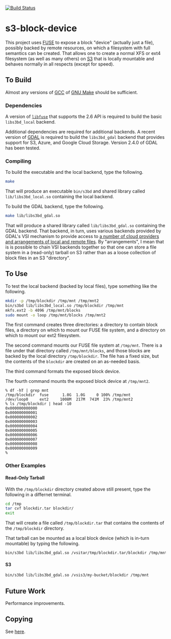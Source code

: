[![Build Status](https://travis-ci.org/jamesmcclain/s3-block-device.svg?branch=master)](https://travis-ci.org/jamesmcclain/s3-block-device)

# s3-block-device #

This project uses [FUSE](https://en.wikipedia.org/wiki/Filesystem_in_Userspace) to expose a block "device" (actually just a file), possibly backed by remote resources, on which a filesystem with full semantics can be created.
That allows one to create a normal XFS or ext4 filesystem (as well as many others) on [S3](https://en.wikipedia.org/wiki/Amazon_S3) that is locally mountable and behaves normally in all respects (except for speed).

## To Build ##

Almost any versions of [GCC](https://gcc.gnu.org/) of [GNU Make](https://www.gnu.org/software/make/) should be sufficient.

### Dependencies ###

A version of [`libfuse`](https://github.com/libfuse/libfuse) that supports the 2.6 API is required to build the basic `libs3bd_local` backend.

Additional dependencies are required for additional backends.
A recent version of [GDAL](https://gdal.org/) is required to build the `libs3bd_gdal` backend that provides support for S3, Azure, and Google Cloud Storage.
Version 2.4.0 of GDAL has been tested.

### Compiling ###

To build the executable and the local backend, type the following.
```bash
make
```
That will produce an executable `bin/s3bd` and shared library called `lib/libs3bd_local.so` containing the local backend.

To build the GDAL backend, type the following.
```bash
make lib/libs3bd_gdal.so
```
That will produce a shared library called `lib/libs3bd_gdal.so` containing the GDAL backend.
That backend, in turn, uses various backends provided by GDAL's VSI mechanism to provide access to [a number of cloud providers and arrangements of local and remote files](https://www.gdal.org/gdal_virtual_file_systems.html).
By "arrangements", I mean that is is possible to chain VSI backends together so that one can store a file system in a (read-only) tarball on S3 rather than as a loose collection of block files in an S3 "directory".

## To Use ##

To test the local backend (backed by local files), type something like the following.
```bash
mkdir -p /tmp/blockdir /tmp/mnt /tmp/mnt2
bin/s3bd lib/libs3bd_local.so /tmp/blockdir /tmp/mnt
mkfs.ext2 -b 4096 /tmp/mnt/blocks
sudo mount -o loop /tmp/mnt/blocks /tmp/mnt2
```

The first command creates three directories: a directory to contain block files, a directory on which to mount our FUSE file system, and a directory on which to mount our ext2 filesystem.

The second command mounts our FUSE file system at `/tmp/mnt`.
There is a file under that directory called `/tmp/mnt/blocks`, and those blocks are backed by the local directory `/tmp/blockdir`.
The file has a fixed size, but the contents of the `blockdir` are created on an as-needed basis.

The third command formats the exposed block device.

The fourth command mounts the exposed block device at `/tmp/mnt2`.

```
% df -hT | grep mnt
/tmp/blockdir  fuse      1.0G  1.0G     0 100% /tmp/mnt
/dev/loop0     ext2     1008M  217M  741M  23% /tmp/mnt2
% ls /tmp/blockdir | head -10
0x000000000000
0x000000000001
0x000000000002
0x000000000003
0x000000000004
0x000000000005
0x000000000006
0x000000000007
0x000000000008
0x000000000009
%
```

### Other Examples ###

#### Read-Only Tarball ####

With the `/tmp/blockdir` directory created above still present, type the following in a differnet terminal.
```bash
cd /tmp
tar cvf blockdir.tar blockdir/
exit
```
That will create a file called `/tmp/blockdir.tar` that contains the contents of the `/tmp/blockdir` directory.

That tarball can be mounted as a local block device (which is in-turn mountable) by typing the following.
```bash
bin/s3bd lib/libs3bd_gdal.so /vsitar/tmp/blockdir.tar/blockdir /tmp/mnt
```

#### S3 ####

```bash
bin/s3bd lib/libs3bd_gdal.so /vsis3/my-bucket/blockdir /tmp/mnt
```

## Future Work ##

Performance improvements.

## Copying ##

See [here](LICENSE).
